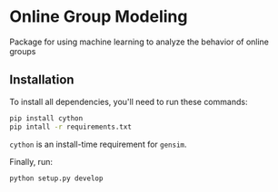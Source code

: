 # Online Group Modeling
Package for using machine learning to analyze the behavior of online groups

## Installation

To install all dependencies, you'll need to run these commands:

```bash
pip install cython
pip intall -r requirements.txt
```

`cython` is an install-time requirement for `gensim`.

Finally, run:
```bash
python setup.py develop
```
